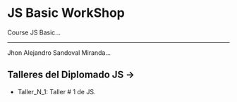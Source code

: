 # JS Basic WorkShop
Course JS Basic...

<hr>

Jhon Alejandro Sandoval Miranda...

## Talleres del Diplomado JS ->

* Taller_N_1: Taller # 1 de JS.